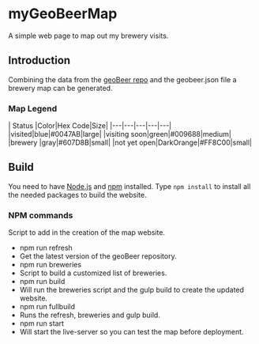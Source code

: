 # myGeoBeerMap

A simple web page to map out my brewery visits.

## Introduction

Combining the data from the [geoBeer repo](https://github.com/devNoiseConsulting/geoBeer) and the geobeer.json file a brewery map can be generated.

### Map Legend

| Status |Color|Hex Code|Size|
|---|---|---|---|---|
|visited|blue|#0047AB|large|
|visiting soon|green|#009688|medium|
|brewery |gray|#607D8B|small|
|not yet open|DarkOrange|#FF8C00|small|

## Build

You need to have [Node.js](https://nodejs.org/) and [npm](https://www.npmjs.com/) installed. Type `npm install` to install all the needed packages to build the website.

### NPM commands

Script to add in the creation of the map website.

* npm run refresh
 * Get the latest version of the geoBeer repository.
* npm run breweries
 * Script to build a customized list of breweries.
* npm run build
 * Will run the breweries script and the gulp build to create the updated website.
* npm run fullbuild
 * Runs the refresh, breweries and gulp build.
* npm run start
 * Will start the live-server so you can test the map before deployment.
